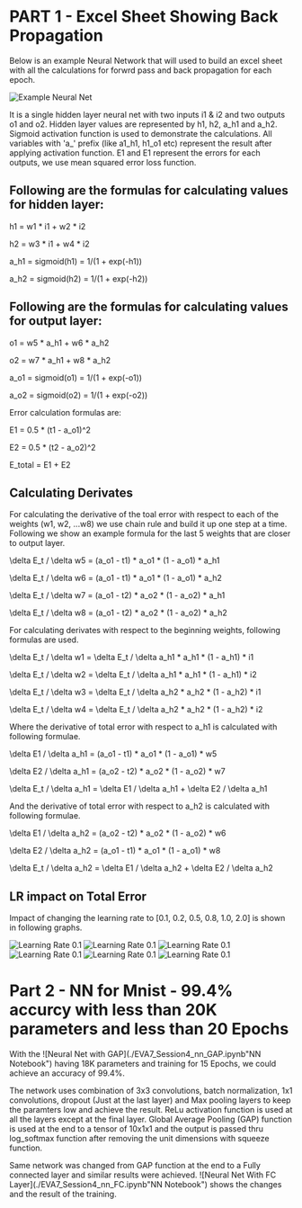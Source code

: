 # PART 1 - Excel Sheet Showing Back Propagation
Below is an example Neural Network that will used to build an excel sheet with all the calculations for forwrd pass and back propagation for each epoch.

![Example Neural Net](./images/nn_example.jpg "Neural Net")

It is a single hidden layer neural net with two inputs i1 & i2 and two outputs o1 and o2. Hidden layer values are represented by h1, h2, a_h1 and a_h2. Sigmoid activation function is used to demonstrate the calculations. All variables with 'a_' prefix (like a1_h1, h1_o1 etc) represent the result after applying activation function. E1 and E1 represent the errors for each outputs, we use mean squared error loss function.

## Following are the formulas for calculating values for hidden layer:

h1 = w1 * i1 + w2 * i2

h2 = w3 * i1 + w4 * i2

a_h1 = sigmoid(h1) = 1/(1 + exp(-h1))

a_h2 = sigmoid(h2) = 1/(1 + exp(-h2))

## Following are the formulas for calculating values for output layer:

o1 = w5 * a_h1 + w6 * a_h2

o2 = w7 * a_h1 + w8 * a_h2

a_o1 = sigmoid(o1) = 1/(1 + exp(-o1))

a_o2 = sigmoid(o2) = 1/(1 + exp(-o2))

Error calculation formulas are:

E1 = 0.5 * (t1 - a_o1)^2

E2 = 0.5 * (t2 - a_o2)^2

E_total = E1 + E2

## Calculating Derivates

For calculating the derivative of the toal error with respect to each of the weights (w1, w2, ...w8) we use chain rule and build it up one step at a time. Following we show an example formula for the last 5 weights that are closer to output layer.

\delta E_t / \delta w5 = (a_o1 - t1) * a_o1 * (1 - a_o1) * a_h1

\delta E_t / \delta w6 = (a_o1 - t1) * a_o1 * (1 - a_o1) * a_h2

\delta E_t / \delta w7 = (a_o1 - t2) * a_o2 * (1 - a_o2) * a_h1

\delta E_t / \delta w8 = (a_o1 - t2) * a_o2 * (1 - a_o2) * a_h2

For calculating derivates with respect to the beginning weights, following formulas are used.

\delta E_t / \delta w1 = \delta E_t / \delta a_h1  * a_h1 * (1 - a_h1) * i1

\delta E_t / \delta w2 = \delta E_t / \delta a_h1  * a_h1 * (1 - a_h1) * i2

\delta E_t / \delta w3 = \delta E_t / \delta a_h2  * a_h2 * (1 - a_h2) * i1

\delta E_t / \delta w4 = \delta E_t / \delta a_h2  * a_h2 * (1 - a_h2) * i2

Where the derivative of total error with respect to a_h1 is calculated with following formulae.

\delta E1 / \delta a_h1 = (a_o1 - t1) * a_o1 * (1 - a_o1) * w5

\delta E2 / \delta a_h1 = (a_o2 - t2) * a_o2 * (1 - a_o2) * w7

\delta E_t / \delta a_h1 = \delta E1 / \delta a_h1 + \delta E2 / \delta a_h1

And the derivative of total error with respect to a_h2 is calculated with following formulae.

\delta E1 / \delta a_h2 = (a_o2 - t2) * a_o2 * (1 - a_o2) * w6

\delta E2 / \delta a_h2 = (a_o1 - t1) * a_o1 * (1 - a_o1) * w8

\delta E_t / \delta a_h2 = \delta E1 / \delta a_h2 + \delta E2 / \delta a_h2

## LR impact on Total Error

Impact of changing the learning rate to [0.1, 0.2, 0.5, 0.8, 1.0, 2.0] is shown in following graphs.

![Learning Rate 0.1](./images/Graph_LR0.1.jpg "Total Error Graph")
![Learning Rate 0.1](./images/Graph_LR0.2.jpg "Total Error Graph")
![Learning Rate 0.1](./images/Graph_LR0.5.jpg "Total Error Graph")
![Learning Rate 0.1](./images/Graph_LR0.5.jpg "Total Error Graph")
![Learning Rate 0.1](./images/Graph_LR1.jpg "Total Error Graph")
![Learning Rate 0.1](./images/Graph_LR2.jpg "Total Error Graph")


# Part 2 - NN for Mnist - 99.4% accurcy with less than 20K parameters and less than 20 Epochs

With the ![Neural Net with GAP](./EVA7_Session4_nn_GAP.ipynb"NN Notebook") having 18K parameters and training for 15 Epochs, we could achieve an accuracy of 99.4%.

The network uses combination of 3x3 convolutions, batch normalization, 1x1 convolutions, dropout (Just at the last layer) and Max pooling layers to keep the paramters low and achieve the result. ReLu activation function is used at all the layers except at the final layer. Global Average Pooling (GAP) function is used at the end to a tensor of 10x1x1 and the output is passed thru log_softmax function after removing the unit dimensions with squeeze function.

Same network was changed from GAP function at the end to a Fully connected layer and similar results were achieved. ![Neural Net With FC Layer](./EVA7_Session4_nn_FC.ipynb"NN Notebook") shows the changes and the result of the training.

